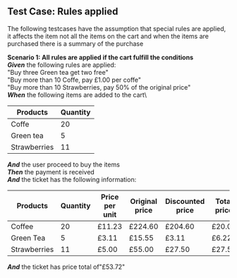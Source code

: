 ## Test Case: Rules applied

The following testcases have the assumption that special rules are applied, it affects the item not all the items on the
cart and when the items are purchased there is a summary of the purchase

**Scenario 1: All rules are applied if the cart fulfill the conditions**\
***Given*** the following rules are applied:\
"Buy three Green tea get two free"\
"Buy more than 10 Coffe, pay £1.00 per coffe"\
"Buy more than 10 Strawberries, pay 50% of the original price"\
***When*** the following items are added to the cart\

| Products     | Quantity |
|--------------|----------|
| Coffe        | 20       |
| Green tea    | 5        |
| Strawberries | 11       |

***And*** the user proceed to buy the items\
***Then*** the payment is received\
***And*** the ticket has the following information:

| Products     | Quantity | Price per unit | Original price | Discounted price | Total price |
|--------------|----------|----------------|----------------|------------------|-------------|
| Coffee       | 20       | £11.23         | £224.60        | £204.60          | £20.00      |
| Green Tea    | 5        | £3.11          | £15.55         | £3.11            | £6.22       |
| Strawberries | 11       | £5.00          | £55.00         | £27.50           | £27.50      |

***And*** the ticket has price total of"£53.72"

